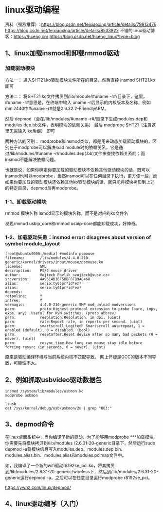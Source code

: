 # linux驱动编程
资料（强烈推荐）：https://blog.csdn.net/feixiaoxing/article/details/79913476
https://blog.csdn.net/feixiaoxing/article/details/8533822
不错的linux驱动博客：https://hceng.cn/
https://blog.csdn.net/hceng_linux?type=blog

## 1、linux加载insmod和卸载rmmod驱动

### 加载驱动模块
方法一： 
进入SHT21.ko驱动模块文件所在的目录，然后直接 insmod SHT21.ko 即可

方法二： 
将SHT21.ko文件拷贝到/lib/module/#uname -r#/目录下，这里，#uname -r#意思是，在终端中输入 
uname -r后显示的内核版本及名称，例如mini2440中#uname -r#就是2.6.32.2-FriendlyARM。

然后 depmod（会在/lib/modules/#uname -r#/目录下生成modules.dep和modules.dep.bb文件，表明模块的依赖关系） 
最后 modprobe SHT21（注意这里无需输入.ko后缀） 即可

两种方法的区别：
modprobe和insmod类似，都是用来动态加载驱动模块的，区别在于modprobe可以解决load module时的依赖关系，它是通过/lib/modules/#uname -r/modules.dep(.bb)文件来查找依赖关系的；而insmod不能解决依赖问题。

也就是说，如果你确定你要加载的驱动模块不依赖其他驱动模块的话，既可以insmod也可以modprobe，当然insmod可以在任何目录下执行，更方便一些。而如果你要加载的驱动模块还依赖其他ko驱动模块的话，就只能将模块拷贝到上述的特定目录，depmod后再modprobe。

### 1-1、卸载驱动模块
rmmod 模块名称
lsmod显示的模块名称，而不是对应的ko文件名

发现rmmod usbip_core和rmmod usbip-core都能卸载成功，好神奇。

### 1-2、加载驱动失败：insmod error: disagrees about version of symbol module_layout
```
[root@ubuntu0006:/media] #modinfo psmouse
filename:       /lib/modules/4.4.0-210-generic/kernel/drivers/input/mouse/psmouse.ko
license:        GPL
description:    PS/2 mouse driver
author:         Vojtech Pavlik <vojtech@suse.cz>
srcversion:     4A9614D16F58BF8FB9A8468
alias:          serio:ty05pr*id*ex*
alias:          serio:ty01pr*id*ex*
depends:
retpoline:      Y
intree:         Y
vermagic:       4.4.0-210-generic SMP mod_unload modversions
parm:           proto:Highest protocol extension to probe (bare, imps, exps, any). Useful for KVM switches. (proto_abbrev)
parm:           resolution:Resolution, in dpi. (uint)
parm:           rate:Report rate, in reports per second. (uint)
parm:           smartscroll:Logitech Smartscroll autorepeat, 1 = enabled (default), 0 = disabled. (bool)
parm:           resetafter:Reset device after so many bad packets (0 = never). (uint)
parm:           resync_time:How long can mouse stay idle before forcing resync (in seconds, 0 = never). (uint)
```
原来是驱动编译环境与当前系统内核不匹配导致。
网上怀疑是GCC的版本不同导致，可能性不大。

## 2、例如抓取usbvideo驱动数据包
```
insmod /system/lib/modules/usbmon.ko
modprobe usbmon

lsusb
cat /sys/kernel/debug/usb/usbmon/2u | grep "003:"
```

## 3、depmod命令
在linux桌面系统中，当你编译了新的驱动，为了能够用modprobe ***加载模块, 你需要先将模块拷贝到/lib/modules /2.6.31-20-generic目录下，然后运行sudo depmod -a将模块信息写入modules.dep、modules.dep.bin、modules.alias.bin、modules.alias和modules.pcimap文件中。

如，我编译了一个新的wifi驱动r8192se_pci.ko，将其拷贝到/lib/modules/2.6.31-20-generic/wireless下，然后到/lib/modules/2.6.31-20-generic运行depmod -a，之后可以在任意目录运行modprobe r8192se_pci。

https://ywnz.com/linux/depmod/

## 4、linux驱动编写（入门）



